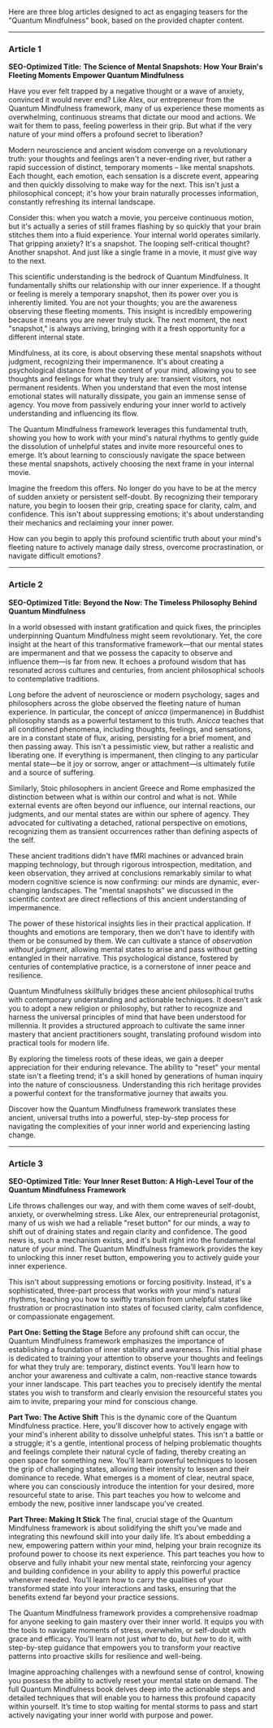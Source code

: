 Here are three blog articles designed to act as engaging teasers for the "Quantum Mindfulness" book, based on the provided chapter content.

---

### Article 1

**SEO-Optimized Title:** **The Science of Mental Snapshots: How Your Brain's Fleeting Moments Empower Quantum Mindfulness**

Have you ever felt trapped by a negative thought or a wave of anxiety, convinced it would never end? Like Alex, our entrepreneur from the Quantum Mindfulness framework, many of us experience these moments as overwhelming, continuous streams that dictate our mood and actions. We wait for them to pass, feeling powerless in their grip. But what if the very nature of your mind offers a profound secret to liberation?

Modern neuroscience and ancient wisdom converge on a revolutionary truth: your thoughts and feelings aren't a never-ending river, but rather a rapid succession of distinct, temporary moments – like mental snapshots. Each thought, each emotion, each sensation is a discrete event, appearing and then quickly dissolving to make way for the next. This isn't just a philosophical concept; it's how your brain naturally processes information, constantly refreshing its internal landscape.

Consider this: when you watch a movie, you perceive continuous motion, but it's actually a series of still frames flashing by so quickly that your brain stitches them into a fluid experience. Your internal world operates similarly. That gripping anxiety? It's a snapshot. The looping self-critical thought? Another snapshot. And just like a single frame in a movie, it *must* give way to the next.

This scientific understanding is the bedrock of Quantum Mindfulness. It fundamentally shifts our relationship with our inner experience. If a thought or feeling is merely a temporary snapshot, then its power over you is inherently limited. You are not your thoughts; you are the awareness observing these fleeting moments. This insight is incredibly empowering because it means you are never truly stuck. The next moment, the next "snapshot," is always arriving, bringing with it a fresh opportunity for a different internal state.

Mindfulness, at its core, is about observing these mental snapshots without judgment, recognizing their impermanence. It's about creating a psychological distance from the content of your mind, allowing you to see thoughts and feelings for what they truly are: transient visitors, not permanent residents. When you understand that even the most intense emotional states will naturally dissipate, you gain an immense sense of agency. You move from passively enduring your inner world to actively understanding and influencing its flow.

The Quantum Mindfulness framework leverages this fundamental truth, showing you how to work *with* your mind's natural rhythms to gently guide the dissolution of unhelpful states and invite more resourceful ones to emerge. It’s about learning to consciously navigate the space between these mental snapshots, actively choosing the next frame in your internal movie.

Imagine the freedom this offers. No longer do you have to be at the mercy of sudden anxiety or persistent self-doubt. By recognizing their temporary nature, you begin to loosen their grip, creating space for clarity, calm, and confidence. This isn't about suppressing emotions; it's about understanding their mechanics and reclaiming your inner power.

How can you begin to apply this profound scientific truth about your mind's fleeting nature to actively manage daily stress, overcome procrastination, or navigate difficult emotions?

---

### Article 2

**SEO-Optimized Title:** **Beyond the Now: The Timeless Philosophy Behind Quantum Mindfulness**

In a world obsessed with instant gratification and quick fixes, the principles underpinning Quantum Mindfulness might seem revolutionary. Yet, the core insight at the heart of this transformative framework—that our mental states are impermanent and that we possess the capacity to observe and influence them—is far from new. It echoes a profound wisdom that has resonated across cultures and centuries, from ancient philosophical schools to contemplative traditions.

Long before the advent of neuroscience or modern psychology, sages and philosophers across the globe observed the fleeting nature of human experience. In particular, the concept of *anicca* (impermanence) in Buddhist philosophy stands as a powerful testament to this truth. *Anicca* teaches that all conditioned phenomena, including thoughts, feelings, and sensations, are in a constant state of flux, arising, persisting for a brief moment, and then passing away. This isn't a pessimistic view, but rather a realistic and liberating one. If everything is impermanent, then clinging to any particular mental state—be it joy or sorrow, anger or attachment—is ultimately futile and a source of suffering.

Similarly, Stoic philosophers in ancient Greece and Rome emphasized the distinction between what is within our control and what is not. While external events are often beyond our influence, our internal reactions, our judgments, and our mental states are within our sphere of agency. They advocated for cultivating a detached, rational perspective on emotions, recognizing them as transient occurrences rather than defining aspects of the self.

These ancient traditions didn't have fMRI machines or advanced brain mapping technology, but through rigorous introspection, meditation, and keen observation, they arrived at conclusions remarkably similar to what modern cognitive science is now confirming: our minds are dynamic, ever-changing landscapes. The "mental snapshots" we discussed in the scientific context are direct reflections of this ancient understanding of impermanence.

The power of these historical insights lies in their practical application. If thoughts and emotions are temporary, then we don't have to identify with them or be consumed by them. We can cultivate a stance of *observation without judgment*, allowing mental states to arise and pass without getting entangled in their narrative. This psychological distance, fostered by centuries of contemplative practice, is a cornerstone of inner peace and resilience.

Quantum Mindfulness skillfully bridges these ancient philosophical truths with contemporary understanding and actionable techniques. It doesn't ask you to adopt a new religion or philosophy, but rather to recognize and harness the universal principles of mind that have been understood for millennia. It provides a structured approach to cultivate the same inner mastery that ancient practitioners sought, translating profound wisdom into practical tools for modern life.

By exploring the timeless roots of these ideas, we gain a deeper appreciation for their enduring relevance. The ability to "reset" your mental state isn't a fleeting trend; it's a skill honed by generations of human inquiry into the nature of consciousness. Understanding this rich heritage provides a powerful context for the transformative journey that awaits you.

Discover how the Quantum Mindfulness framework translates these ancient, universal truths into a powerful, step-by-step process for navigating the complexities of your inner world and experiencing lasting change.

---

### Article 3

**SEO-Optimized Title:** **Your Inner Reset Button: A High-Level Tour of the Quantum Mindfulness Framework**

Life throws challenges our way, and with them come waves of self-doubt, anxiety, or overwhelming stress. Like Alex, our entrepreneurial protagonist, many of us wish we had a reliable "reset button" for our minds, a way to shift out of draining states and regain clarity and confidence. The good news is, such a mechanism exists, and it's built right into the fundamental nature of your mind. The Quantum Mindfulness framework provides the key to unlocking this inner reset button, empowering you to actively guide your inner experience.

This isn't about suppressing emotions or forcing positivity. Instead, it's a sophisticated, three-part process that works *with* your mind's natural rhythms, teaching you how to swiftly transition from unhelpful states like frustration or procrastination into states of focused clarity, calm confidence, or compassionate engagement.

**Part One: Setting the Stage**
Before any profound shift can occur, the Quantum Mindfulness framework emphasizes the importance of establishing a foundation of inner stability and awareness. This initial phase is dedicated to training your attention to observe your thoughts and feelings for what they truly are: temporary, distinct events. You’ll learn how to anchor your awareness and cultivate a calm, non-reactive stance towards your inner landscape. This part teaches you to precisely identify the mental states you wish to transform and clearly envision the resourceful states you aim to invite, preparing your mind for conscious change.

**Part Two: The Active Shift**
This is the dynamic core of the Quantum Mindfulness practice. Here, you'll discover how to actively engage with your mind's inherent ability to dissolve unhelpful states. This isn't a battle or a struggle; it's a gentle, intentional process of helping problematic thoughts and feelings complete their natural cycle of fading, thereby creating an open space for something new. You'll learn powerful techniques to loosen the grip of challenging states, allowing their intensity to lessen and their dominance to recede. What emerges is a moment of clear, neutral space, where you can consciously introduce the intention for your desired, more resourceful state to arise. This part teaches you how to welcome and embody the new, positive inner landscape you've created.

**Part Three: Making It Stick**
The final, crucial stage of the Quantum Mindfulness framework is about solidifying the shift you’ve made and integrating this newfound skill into your daily life. It’s about embedding a new, empowering pattern within your mind, helping your brain recognize its profound power to choose its next experience. This part teaches you how to observe and fully inhabit your new mental state, reinforcing your agency and building confidence in your ability to apply this powerful practice whenever needed. You’ll learn how to carry the qualities of your transformed state into your interactions and tasks, ensuring that the benefits extend far beyond your practice sessions.

The Quantum Mindfulness framework provides a comprehensive roadmap for anyone seeking to gain mastery over their inner world. It equips you with the tools to navigate moments of stress, overwhelm, or self-doubt with grace and efficacy. You'll learn not just *what* to do, but *how* to do it, with step-by-step guidance that empowers you to transform your reactive patterns into proactive skills for resilience and well-being.

Imagine approaching challenges with a newfound sense of control, knowing you possess the ability to actively reset your mental state on demand. The full Quantum Mindfulness book delves deep into the actionable steps and detailed techniques that will enable you to harness this profound capacity within yourself. It’s time to stop waiting for mental storms to pass and start actively navigating your inner world with purpose and power.